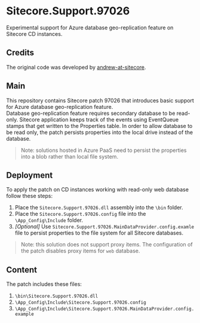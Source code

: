 # Sitecore.Support.97026
Experimental support for Azure database geo-replication feature on Sitecore CD instances.
## Credits
The original code was developed by [andrew-at-sitecore](https://github.com/andrew-at-sitecore).
## Main
This repository contains Sitecore patch 97026 that introduces basic support for Azure database geo-replication feature.   
Database geo-replication feature requires secondary database to be read-only. Sitecore application keeps track of the events using EventQueue stamps that get written to the Properties table. In order to allow database to be read only, the patch persists properties into the local drive instead of the database.
> Note: solutions hosted in Azure PaaS need to persist the properties into a blob rather than local file system.

## Deployment
To apply the patch on CD instances working with read-only web database follow these steps:
1. Place the `Sitecore.Support.97026.dll` assembly into the `\bin` folder.
2. Place the `Sitecore.Support.97026.config` file into the `\App_Config\Include` folder.
3. *[Optional]* Use `Sitecore.Support.97026.MainDataProvider.config.examle` file to persist properties to the file system for all Sitecore databases.

> Note: this solution does not support proxy items. The configuration of the patch disables proxy items for `web` database.

## Content
The patch includes these files:
1. `\bin\Sitecore.Support.97026.dll`
2. `\App_Config\Include\Sitecore.Support.97026.config`
3. `\App_Config\Include\Sitecore.Support.97026.MainDataProvider.config.example`
